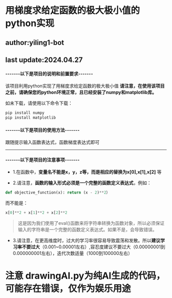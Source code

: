 # 用梯度求给定函数的极大极小值的python实现
## author:yiling1-bot
## last update:2024.04.27
#### -------以下是项目的说明和前置要求-------
该项目利用python实现了用梯度求给定函数的极大极小值
**请注意，在使用该项目之前，请确保您的python环境正常，且已经安装了numpy和matplotlib库。**

如未下载，请使用以下命令下载：
```bash
pip install numpy
pip install matplotlib
```

#### -------以下是项目的使用方法-------

跟随提示输入函数表达式，函数梯度表达式即可

-------

#### -------以下是项目的注意事项-------
- 1.在函数中，**变量名不能是x，y，z等，而是相应的替换为x[0],x[1],x[2]** 等

- 2.请注意，**函数的输入形式必须是一个完整的函数定义表达式**，例如：
```python
def objective_function(x): return (x - 2)**2）
```
而不能是：
```python
x[0]**2 + x[1]**2 + x[2]**2
```
> 这是因为我们使用了eval()函数来将字符串转换为函数对象，所以必须保证输入的字符串是一个完整的函数定义表达式。如果不是，会导致错误。
> 
- 3.请注意，在更高维度时，过大的学习率很容易导致震荡和发散。所以**建议学习率不要过大**（0.001~0.00001左右）,容忍度建议不要过大（0.00000001到0.000000001左右），迭代次数适量（1000到100000左右）

# 注意 drawingAI.py为纯AI生成的代码，可能存在错误，仅作为娱乐用途